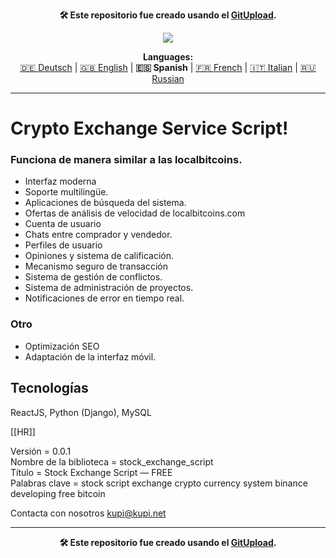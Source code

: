 <p align="center"><b>🛠️ Este repositorio fue creado usando el <a href="https://gitupload.com">GitUpload</a>.</b></p>
<p align="center"><a href="https://kupi.net"><img src="https://github.com/markolofsen/stock_exchange_script//blob/master/.banners/banner_es.png?raw=1" /></a></p>
<p align="center"><b>Languages:</b><br /><a href="https://github.com/markolofsen/stock_exchange_script/blob/master/README_de.md">🇩🇪 Deutsch</a> | <a href="https://github.com/markolofsen/stock_exchange_script/blob/master/README.md">🇬🇧 English</a> | <b>🇪🇸 Spanish</b> | <a href="https://github.com/markolofsen/stock_exchange_script/blob/master/README_fr.md">🇫🇷 French</a> | <a href="https://github.com/markolofsen/stock_exchange_script/blob/master/README_it.md">🇮🇹 Italian</a> | <a href="https://github.com/markolofsen/stock_exchange_script/blob/master/README_ru.md">🇷🇺 Russian</a></p>

---

# Crypto Exchange Service Script!
### Funciona de manera similar a las localbitcoins.

* Interfaz moderna
* Soporte multilingüe.
* Aplicaciones de búsqueda del sistema.
* Ofertas de análisis de velocidad de localbitcoins.com
* Cuenta de usuario
* Chats entre comprador y vendedor.
* Perfiles de usuario
* Opiniones y sistema de calificación.
* Mecanismo seguro de transacción
* Sistema de gestión de conflictos.
* Sistema de administración de proyectos.
* Notificaciones de error en tiempo real.


### Otro
* Optimización SEO
* Adaptación de la interfaz móvil.

## Tecnologías
ReactJS, Python (Django), MySQL

[[HR]]

Versión = 0.0.1 <br />
Nombre de la biblioteca = stock_exchange_script <br />
Título = Stock Exchange Script — FREE <br />
Palabras clave = stock script exchange crypto currency system binance developing free bitcoin <br />


Contacta con nosotros kupi@kupi.net


---

<p align="center"><b>🛠️ Este repositorio fue creado usando el <a href="https://gitupload.com">GitUpload</a>.</b></p>